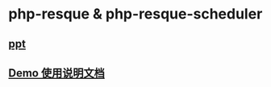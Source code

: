 # php-resque & php-resque-scheduler

## [ppt](https://judithhuang.github.io/php-demo/index.html#0)

## [Demo 使用说明文档](/src/README.md)
